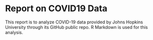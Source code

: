 # Report on COVID19 Data
This report is to analyze COVID-19 data provided by Johns Hopkins University through its GitHub public repo. R Markdown is used for this analysis.
